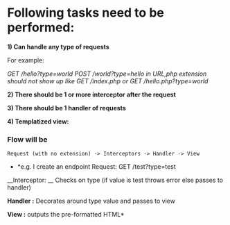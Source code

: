 # Following tasks need to be performed:

__1) Can handle any type of requests__

  For example:

  *GET /hello?type=world POST /world?type=hello in URL,php extension should not show up like GET /index.php or GET /hello.php?type=world*

 __2) There should be 1 or more interceptor after the request__

__3) There should be 1 handler of requests__

__4) Templatized view:__

### Flow will be

  `Request (with no extension) -> Interceptors -> Handler -> View`
  - *e.g. I create an endpoint Request: GET /test?type=test

  __Interceptor: __ Checks on type (if value is test throws error else passes to handler)

  __Handler :__ Decorates around type value and passes to view

  __View :__ outputs the pre-formatted HTML*
